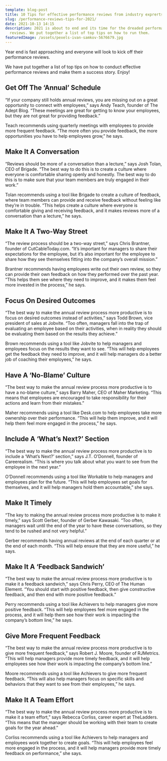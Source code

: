 ```yaml
---
template: blog-post
title: 10 Tips for effective performance reviews from industry exprerts
slug: /performance-reviews-tips-for-2021/
date: 2021-10-13 14:15
description: 2021 is about to end and its time for the dreaded performance
  reviews. We put together a list of top tips on how to run them.
featuredImage: /assets/pexels-ivan-samkov-5676679.jpg
---
```

Year end is fast approaching and everyone will look to kick off their performance reviews. 

We have put together a list of top tips on how to conduct effective performance reviews and make them a success story. Enjoy!

## Get Off The ‘Annual’ Schedule 

“If your company still holds annual reviews, you are missing out on a great opportunity to connect with employees,” says Andy Teach, founder of The Adept Blog. “These meetings are great for getting to know your employees, but they are not great for providing feedback.”

Teach recommends using quarterly meetings with employees to provide more frequent feedback. “The more often you provide feedback, the more opportunities you have to help employees grow,” he says.

## Make It A Conversation

“Reviews should be more of a conversation than a lecture,” says Josh Tolan, CEO of Brigade. “The best way to do this is to create a culture where everyone is comfortable sharing openly and honestly. The best way to do this is to make sure that your team members are truly engaged in their work.”

Tolan recommends using a tool like Brigade to create a culture of feedback, where team members can provide and receive feedback without feeling like they’re in trouble. “This helps create a culture where everyone is comfortable giving and receiving feedback, and it makes reviews more of a conversation than a lecture,” he says.

## Make It A Two-Way Street

“The review process should be a two-way street,” says Chris Brantner, founder of CutCableToday.com. “It’s important for managers to share their expectations for the employee, but it’s also important for the employee to share how they see themselves fitting into the company’s overall mission.”

Brantner recommends having employees write out their own review, so they can provide their own feedback on how they performed over the past year. “This helps them see where they need to improve, and it makes them feel more invested in the process,” he says.

## Focus On Desired Outcomes

“The best way to make the annual review process more productive is to focus on desired outcomes instead of activities,” says Todd Brown, vice president of sales at Jobvite. “Too often, managers fall into the trap of evaluating an employee based on their activities, when in reality they should be evaluating them based on the results they achieve.”

Brown recommends using a tool like Jobvite to help managers and employees focus on the results they want to see. “This will help employees get the feedback they need to improve, and it will help managers do a better job of coaching their employees,” he says.

## Have A ‘No-Blame’ Culture

“The best way to make the annual review process more productive is to have a no-blame culture,” says Barry Maher, CEO of Maher Marketing. “This means that employees are encouraged to take responsibility for their actions and learn from their mistakes.”

Maher recommends using a tool like Desk.com to help employees take more ownership over their performance. “This will help them improve, and it will help them feel more engaged in the process,” he says.

## Include A ‘What’s Next?’ Section

“The best way to make the annual review process more productive is to include a ‘What’s Next?’ section,” says J.T. O’Donnell, founder of Careerealism. “This is where you talk about what you want to see from the employee in the next year.”

O’Donnell recommends using a tool like Workable to help managers and employees plan for the future. “This will help employees set goals for themselves, and it will help managers hold them accountable,” she says.

## Make It Timely

“The key to making the annual review process more productive is to make it timely,” says Scott Gerber, founder of Gerber Kawasaki. “Too often, managers wait until the end of the year to have these conversations, so they tend to be rushed and not very helpful.”

Gerber recommends having annual reviews at the end of each quarter or at the end of each month. “This will help ensure that they are more useful,” he says.

## Make It A ‘Feedback Sandwich’

“The best way to make the annual review process more productive is to make it a feedback sandwich,” says Chris Perry, CEO of The Human Element. “You should start with positive feedback, then give constructive feedback, and then end with more positive feedback.”

Perry recommends using a tool like Achievers to help managers give more positive feedback. “This will help employees feel more engaged in the process, and it will help them see how their work is impacting the company’s bottom line,” he says.

## Give More Frequent Feedback

“The best way to make the annual review process more productive is to give more frequent feedback,” says Robert J. Moore, founder of RJMetrics. “This will help managers provide more timely feedback, and it will help employees see how their work is impacting the company’s bottom line.”

Moore recommends using a tool like Achievers to give more frequent feedback. “This will also help managers focus on specific skills and behaviors that they want to see from their employees,” he says.

## Make It A Team Effort

“The best way to make the annual review process more productive is to make it a team effort,” says Rebecca Corliss, career expert at TheLadders. “This means that the manager should be working with their team to create goals for the year ahead.”

Corliss recommends using a tool like Achievers to help managers and employees work together to create goals. “This will help employees feel more engaged in the process, and it will help managers provide more timely feedback on performance,” she says.
